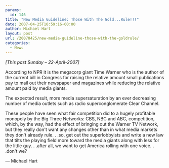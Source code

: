 ```yaml
---
params:
  id: 146
title: "New Media Guideline: Those With The Gold...Rule!!!"
date: 2007-04-25T10:59:16+00:00
author: Michael Hart
layout: post
url: /20070425/new-media-guideline-those-with-the-goldrule/
categories:
  - News
---
```

_[This past Sunday – 22-April-2007]_

According to NPR it is the megacorp giant Time Warner who is the author of the current bill in Congress for raising the relative amount small publications pay to mail out their newspaper and magazines while reducing the relative amount paid by media giants.

The expected result, more media supersaturation by an ever decreasing number of media outlets such as radio superconglomerate Clear Channel.

These people have seen what fair competition did to a hugely profitable monopoly by the Big Three Networks:
CBS, NBC and ABC, competition, which, by the way, had the effect of bringing out the Warner TV Network, but they really don't want any changes other than in what media markets they don't already rule. . .so, get out the superlobbyists and write a new law that tilts the playing field more toward the media giants along with less for the little guy. . .after all, we want to get America rolling with one voice. . .don't we?

— Michael Hart
